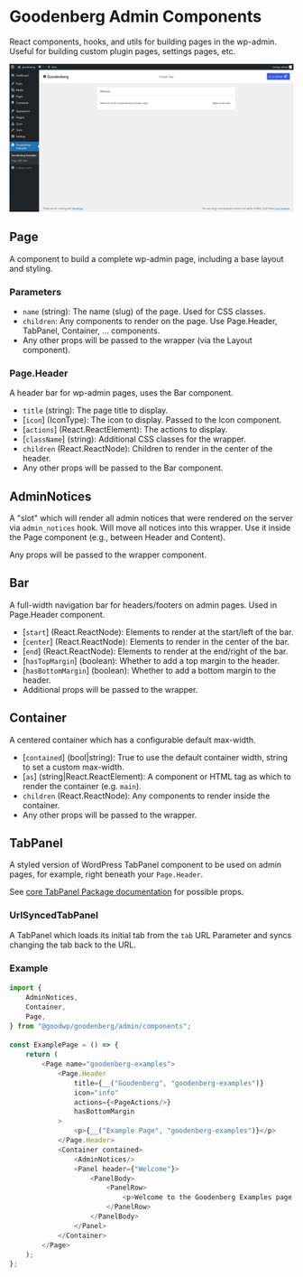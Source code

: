 # Goodenberg Admin Components

React components, hooks, and utils for building pages in the wp-admin. Useful for building custom plugin pages, settings
pages, etc.

![Screenshot of an admin page](../../../docs/images/admin-page.png)

## Page

A component to build a complete wp-admin page, including a base layout and styling.

### Parameters

- `name` (string): The name (slug) of the page. Used for CSS classes.
- `children`: Any components to render on the page. Use Page.Header, TabPanel, Container, ... components.
- Any other props will be passed to the wrapper (via the Layout component).

### Page.Header

A header bar for wp-admin pages, uses the Bar component.

- `title` (string): The page title to display.
- [`icon`] (IconType): The icon to display. Passed to the Icon component.
- [`actions`] (React.ReactElement): The actions to display.
- [`className`] (string): Additional CSS classes for the wrapper.
- `children` (React.ReactNode): Children to render in the center of the header.
- Any other props will be passed to the Bar component.

## AdminNotices

A "slot" which will render all admin notices that were rendered on the server via `admin_notices` hook.
Will move all notices into this wrapper. Use it inside the Page component (e.g., between Header and Content).

Any props will be passed to the wrapper component.

## Bar

A full-width navigation bar for headers/footers on admin pages. Used in Page.Header component.

- [`start`] (React.ReactNode): Elements to render at the start/left of the bar.
- [`center`] (React.ReactNode): Elements to render in the center of the bar.
- [`end`] (React.ReactNode): Elements to render at the end/right of the bar.
- [`hasTopMargin`] (boolean): Whether to add a top margin to the header.
- [`hasBottomMargin`] (boolean): Whether to add a bottom margin to the header.
- Additional props will be passed to the wrapper.

## Container

A centered container which has a configurable default max-width.

- [`contained`] (bool|string): True to use the default container width, string to set a custom max-width.
- [`as`] (string|React.ReactElement): A component or HTML tag as which to render the container (e.g. `main`).
- `children` (React.ReactNode): Any components to render inside the container.
- Any other props will be passed to the wrapper.

## TabPanel

A styled version of WordPress TabPanel component to be used on admin pages, for example, right beneath
your `Page.Header`.

See [core TabPanel Package documentation](https://developer.wordpress.org/block-editor/reference-guides/components/tab-panel/)
for possible props.

### UrlSyncedTabPanel

A TabPanel which loads its initial tab from the `tab` URL Parameter and syncs changing the tab back to the URL.

### Example

```js
import {
    AdminNotices,
    Container,
    Page,
} from "@goodwp/goodenberg/admin/components";

const ExamplePage = () => {
    return (
        <Page name="goodenberg-examples">
            <Page.Header
                title={__("Goodenberg", "goodenberg-examples")}
                icon="info"
                actions={<PageActions/>}
                hasBottomMargin
            >
                <p>{__("Example Page", "goodenberg-examples")}</p>
            </Page.Header>
            <Container contained>
                <AdminNotices/>
                <Panel header={"Welcome"}>
                    <PanelBody>
                        <PanelRow>
                            <p>Welcome to the Goodenberg Examples page.</p>
                        </PanelRow>
                    </PanelBody>
                </Panel>
            </Container>
        </Page>
    );
};
```